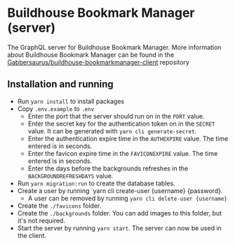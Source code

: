 # Buildhouse Bookmark Manager (server)

The GraphQL server for Buildhouse Bookmark Manager.
More information about Buildhouse Bookmark Manager can be found in the [Gabbersaurus/buildhouse-bookmarkmanager-client](https://github.com/Gabbersaurus/buildhouse-bookmarkmanager-client) repository

## Installation and running

-   Run `yarn install` to install packages
-   Copy `.env.example` to `.env`
    -   Enter the port that the server should run on in the `PORT` value.
    -   Enter the secret key for the authentication token on in the `SECRET` value. It can be generated with `yarn cli generate-secret`.
    -   Enter the authentication expire time in the `AUTHEXPIRE` value. The time entered is in seconds.
    -   Enter the favicon expire time in the `FAVICONEXPIRE` value. The time entered is in seconds.
    -   Enter the days before the backgrounds refreshes in the `BACKGROUNDREFRESHDAYS` value.
-   Run `yarn migration:run` to create the database tables.
-   Create a user by running `yarn cli create-user {username} {password}.
    -   A user can be removed by running `yarn cli delete-user {username}`
-   Create the `./favicons` folder.
-   Create the `./backgrounds` folder. You can add images to this folder, but it's not required.
-   Start the server by running `yarn start`. The server can now be used in the client.
